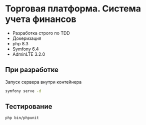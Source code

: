 # Торговая платформа. Система учета финансов 

* Разработка строго по TDD
* Докеризация
* php 8.3
* Symfony 6.4
* AdminLTE 3.2.0

## При разработке

Запуск сервера внутри контейнера
```bash
symfony serve -d
```

## Тестирование
```bash
php bin/phpunit
```
